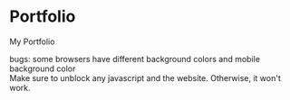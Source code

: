 # Portfolio
My Portfolio

bugs: some browsers have different background colors and mobile background color<br>
Make sure to unblock any javascript and the website. Otherwise, it won't work.
